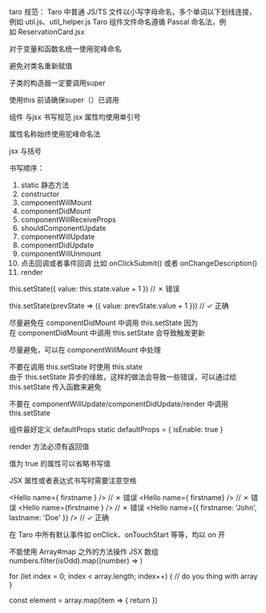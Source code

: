 taro 规范：
Taro 中普通 JS/TS 文件以小写字母命名，多个单词以下划线连接，例如 util.js、util_helper.js
Taro 组件文件命名遵循 Pascal 命名法，例如 ReservationCard.jsx


对于变量和函数名统一使用驼峰命名

避免对类名重新赋值


子类的构造器一定要调用super

使用this 前请确保super（）已调用

组件 与jsx 书写规范
jsx 属性均使用单引号


属性名称始终使用驼峰命名法

jsx 与括号

书写顺序：
1. static 静态方法
2. constructor
3. componentWillMount
4. componentDidMount
5. componentWillReceiveProps
6. shouldComponentUpdate
7. componentWillUpdate
8. componentDidUpdate
9. componentWillUnmount
10. 点击回调或者事件回调 比如 onClickSubmit() 或者 onChangeDescription()
11. render

this.setState({
  value: this.state.value + 1
})   // ✗ 错误


this.setState(prevState => ({ value: prevState.value + 1 }))    // ✓ 正确



尽量避免在 componentDidMount 中调用 this.setState
因为在 componentDidMount 中调用 this.setState 会导致触发更新

 尽量避免，可以在 componentWillMount 中处理

不要在调用 this.setState 时使用 this.state  
由于 this.setState 异步的缘故，这样的做法会导致一些错误，可以通过给 this.setState 传入函数来避免

不要在 componentWillUpdate/componentDidUpdate/render 中调用 this.setState

组件最好定义 defaultProps
  static defaultProps = {
    isEnable: true
  }

render 方法必须有返回值

值为 true 的属性可以省略书写值
<Hello personal />
<Hello personal={false} />

JSX 属性或者表达式书写时需要注意空格

<Hello name={ firstname } />   // ✗ 错误
<Hello name={ firstname} />   // ✗ 错误
<Hello name={firstname } />   // ✗ 错误
<Hello name={{ firstname: 'John', lastname: 'Doe' }} />      // ✓ 正确


在 Taro 中所有默认事件如 onClick、onTouchStart 等等，均以 on 开


不能使用 Array#map 之外的方法操作 JSX 数组
numbers.filter(isOdd).map((number) => <View />)

for (let index = 0; index < array.length; index++) {
  // do you thing with array
}

const element = array.map(item => {
  return <View />
})


